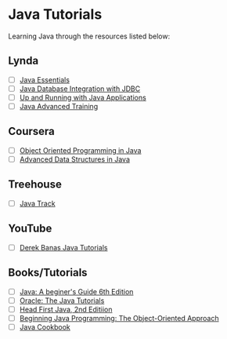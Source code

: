 # Java Tutorials
Learning Java through the resources listed below: 


## Lynda

- [ ] [Java Essentials](http://www.lynda.com/Java-tutorials/Java-Essential-Training/377484-2.html)
- [ ] [Java Database Integration with JDBC](http://www.lynda.com/Java-tutorials/Java-Database-Integration-JDBC/110284-2.html)
- [ ] [Up and Running with Java Applications](https://www.lynda.com/Java-tutorials/Up-Running-Java-Applications/435790-2.html)
- [ ] [Java Advanced Training](http://www.lynda.com/Java-tutorials/Java-Advanced-Training/107061-2.html)

## Coursera

- [ ] [Object Oriented Programming in Java](https://www.coursera.org/learn/object-oriented-java/)
- [ ] [Advanced Data Structures in Java](https://www.coursera.org/learn/advanced-data-structures)

## Treehouse

- [ ] [Java Track](https://teamtreehouse.com/tracks/learn-java)


## YouTube

- [ ] [Derek Banas Java Tutorials](https://www.youtube.com/playlist?list=PLE7E8B7F4856C9B19)

## Books/Tutorials

- [ ] [Java: A beginer's Guide 6th Edition](http://www.amazon.com/Java-Beginners-Guide-Herbert-Schildt/dp/0071809252/ref=sr_1_1?ie=UTF8&qid=1451917604&sr=8-1&keywords=java+a+beginners+guide)
- [ ] [Oracle: The Java Tutorials](http://docs.oracle.com/javase/tutorial/)
- [ ] [Head First Java, 2nd Editiion](http://www.amazon.com/dp/0596009208//ref=cm_sw_su_dp?tag=nethta-20)
- [ ] [Beginning Java Programming: The Object-Oriented Approach](http://www.amazon.com/Beginning-Java-Programming-Object-Oriented-Approach/dp/1118739493/ref=sr_1_1?ie=UTF8&qid=1458690269&sr=8-1&keywords=Beginning+Java+Programming%3A+The+Object-Oriented+Approach)
- [ ] [Java Cookbook](http://www.amazon.com/Java-Cookbook-Ian-F-Darwin/dp/144933704X/ref=sr_1_1?ie=UTF8&qid=1460412297&sr=8-1&keywords=java+cookbook)
